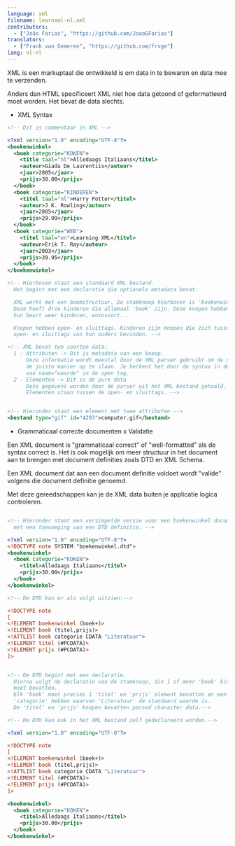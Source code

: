 ```yaml
---
language: xml
filename: learnxml-nl.xml
contributors:
  - ["João Farias", "https://github.com/JoaoGFarias"]
translators:
  - ["Frank van Gemeren", "https://github.com/frvge"]
lang: nl-nl
---
```


XML is een markuptaal die ontwikkeld is om data in te bewaren en data mee te
verzenden.

Anders dan HTML specificeert XML niet hoe data getoond of geformatteerd moet worden.
Het bevat de data slechts.

* XML Syntax

```xml
<!-- Dit is commentaar in XML -->

<?xml version="1.0" encoding="UTF-8"?>
<boekenwinkel>
  <boek categorie="KOKEN">
    <title taal="nl">Alledaags Italiaans</titel>
    <auteur>Giada De Laurentiis</auteur>
    <jaar>2005</jaar>
    <prijs>30.00</prijs>
  </boek>
  <boek categorie="KINDEREN">
    <titel taal="nl">Harry Potter</titel>
    <auteur>J K. Rowling</auteur>
    <jaar>2005</jaar>
    <prijs>29.99</prijs>
  </boek>
  <boek categorie="WEB">
    <titel taal="en">Learning XML</titel>
    <auteur>Erik T. Ray</auteur>
    <jaar>2003</jaar>
    <prijs>39.95</prijs>
  </boek>
</boekenwinkel>

<!-- Hierboven staat een standaard XML bestand.
  Het begint met een declaratie die optionele metadata bevat.

  XML werkt met een boomstructuur. De stamknoop hierboven is 'boekenwinkel'.
  Deze heeft drie kinderen die allemaal 'boek' zijn. Deze knopen hebben op
  hun beurt weer kinderen, enzovoort...

  Knopen hebben open- en sluittags. Kinderen zijn knopen die zich tussen de
  open- en sluittags van hun ouders bevinden. -->

<!-- XML bevat two soorten data:
  1 - Attributen -> Dit is metadata van een knoop.
      Deze informatie wordt meestal door de XML parser gebruikt om de data op
      de juiste manier op te slaan. Je herkent het door de syntax in de vorm
      van naam="waarde" in de open tag.
  2 - Elementen -> Dit is de pure data
      Deze gegevens worden door de parser uit het XML bestand gehaald.
      Elementen staan tussen de open- en sluittags. -->


<!-- Hieronder staat een element met twee attributen -->
<bestand type="gif" id="4293">computer.gif</bestand>


```

* Grammaticaal correcte documenten x Validatie

Een XML document is "grammaticaal correct" of "well-formatted" als de
syntax correct is. Het is ook mogelijk om meer structuur in het document
aan te brengen met document definities zoals DTD en XML Schema.

Een XML document dat aan een document definitie voldoet wordt "valide" volgens
die document definitie genoemd.

Met deze gereedschappen kan je de XML data buiten je applicatie logica
controleren.

```xml

<!-- Hieronder staat een versimpelde versie voor een boekenwinkel document,
  met een toevoeging van een DTD definitie. -->

<?xml version="1.0" encoding="UTF-8"?>
<!DOCTYPE note SYSTEM "boekenwinkel.dtd">
<boekenwinkel>
  <boek categorie="KOKEN">
    <titel>Alledaags Italiaans</titel>
    <prijs>30.00</prijs>
  </boek>
</boekenwinkel>

<!-- De DTD kan er als volgt uitzien:-->

<!DOCTYPE note
[
<!ELEMENT boekenwinkel (boek+)>
<!ELEMENT boek (titel,prijs)>
<!ATTLIST boek categorie CDATA "Literatuur">
<!ELEMENT titel (#PCDATA)>
<!ELEMENT prijs (#PCDATA)>
]>


<!-- De DTD begint met een declaratie.
  Hierna volgt de declaratie van de stamknoop, die 1 of meer 'boek' kinderen
  moet bevatten.
  Elk 'boek' moet precies 1 'titel' en 'prijs' element bevatten en een attribuut
  'categorie' hebben waarvan 'Literatuur' de standaard waarde is.
  De 'titel' en 'prijs' knopen bevatten parsed character data.-->

<!-- De DTD kan ook in het XML bestand zelf gedeclareerd worden.-->

<?xml version="1.0" encoding="UTF-8"?>

<!DOCTYPE note
[
<!ELEMENT boekenwinkel (boek+)>
<!ELEMENT boek (titel,prijs)>
<!ATTLIST boek categorie CDATA "Literatuur">
<!ELEMENT titel (#PCDATA)>
<!ELEMENT prijs (#PCDATA)>
]>

<boekenwinkel>
  <boek categorie="KOKEN">
    <titel>Alledaags Italiaans</titel>
    <prijs>30.00</prijs>
  </boek>
</boekenwinkel>
```
